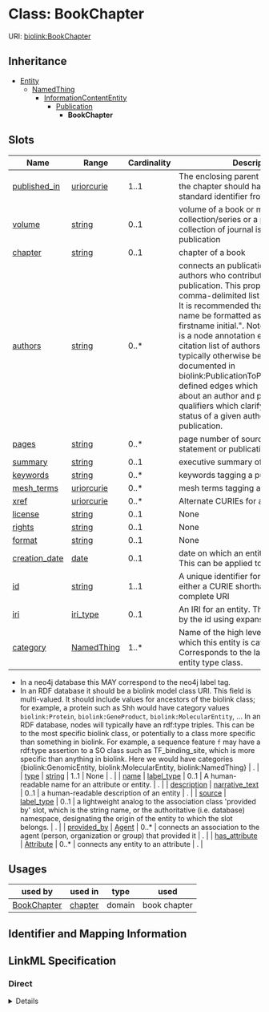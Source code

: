 # Class: BookChapter




URI: [biolink:BookChapter](https://w3id.org/biolink/vocab/BookChapter)




## Inheritance

* [Entity](Entity.md)
    * [NamedThing](NamedThing.md)
        * [InformationContentEntity](InformationContentEntity.md)
            * [Publication](Publication.md)
                * **BookChapter**




## Slots

| Name | Range | Cardinality | Description  | Info |
| ---  | --- | --- | --- | --- |
| [published_in](published_in.md) | [uriorcurie](uriorcurie.md) | 1..1 | The enclosing parent book containing the chapter should have industry-standard identifier from ISBN.  | . |
| [volume](volume.md) | [string](string.md) | 0..1 | volume of a book or music release in a collection/series or a published collection of journal issues in a serial publication  | . |
| [chapter](chapter.md) | [string](string.md) | 0..1 | chapter of a book  | . |
| [authors](authors.md) | [string](string.md) | 0..* | connects an publication to the list of authors who contributed to the publication. This property should be a comma-delimited list of author names. It is recommended that an author's name be formatted as "surname, firstname initial.".   Note that this property is a node annotation expressing the citation list of authorship which might typically otherwise be more completely documented in biolink:PublicationToProviderAssociation defined edges which point to full details about an author and possibly, some qualifiers which clarify the specific status of a given author in the publication.  | . |
| [pages](pages.md) | [string](string.md) | 0..* | page number of source referenced for statement or publication  | . |
| [summary](summary.md) | [string](string.md) | 0..1 | executive  summary of a publication  | . |
| [keywords](keywords.md) | [string](string.md) | 0..* | keywords tagging a publication  | . |
| [mesh_terms](mesh_terms.md) | [uriorcurie](uriorcurie.md) | 0..* | mesh terms tagging a publication  | . |
| [xref](xref.md) | [uriorcurie](uriorcurie.md) | 0..* | Alternate CURIEs for a thing  | . |
| [license](license.md) | [string](string.md) | 0..1 | None  | . |
| [rights](rights.md) | [string](string.md) | 0..1 | None  | . |
| [format](format.md) | [string](string.md) | 0..1 | None  | . |
| [creation_date](creation_date.md) | [date](date.md) | 0..1 | date on which an entity was created. This can be applied to nodes or edges  | . |
| [id](id.md) | [string](string.md) | 1..1 | A unique identifier for an entity. Must be either a CURIE shorthand for a URI or a complete URI  | . |
| [iri](iri.md) | [iri_type](iri_type.md) | 0..1 | An IRI for an entity. This is determined by the id using expansion rules.  | . |
| [category](category.md) | [NamedThing](NamedThing.md) | 1..* | Name of the high level ontology class in which this entity is categorized. Corresponds to the label for the biolink entity type class.
 * In a neo4j database this MAY correspond to the neo4j label tag.
 * In an RDF database it should be a biolink model class URI.
This field is multi-valued. It should include values for ancestors of the biolink class; for example, a protein such as Shh would have category values `biolink:Protein`, `biolink:GeneProduct`, `biolink:MolecularEntity`, ...
In an RDF database, nodes will typically have an rdf:type triples. This can be to the most specific biolink class, or potentially to a class more specific than something in biolink. For example, a sequence feature `f` may have a rdf:type assertion to a SO class such as TF_binding_site, which is more specific than anything in biolink. Here we would have categories {biolink:GenomicEntity, biolink:MolecularEntity, biolink:NamedThing}  | . |
| [type](type.md) | [string](string.md) | 1..1 | None  | . |
| [name](name.md) | [label_type](label_type.md) | 0..1 | A human-readable name for an attribute or entity.  | . |
| [description](description.md) | [narrative_text](narrative_text.md) | 0..1 | a human-readable description of an entity  | . |
| [source](source.md) | [label_type](label_type.md) | 0..1 | a lightweight analog to the association class 'provided by' slot, which is the string name, or the authoritative (i.e. database) namespace, designating the origin of the entity to which the slot belongs.  | . |
| [provided_by](provided_by.md) | [Agent](Agent.md) | 0..* | connects an association to the agent (person, organization or group) that provided it  | . |
| [has_attribute](has_attribute.md) | [Attribute](Attribute.md) | 0..* | connects any entity to an attribute  | . |


## Usages


| used by | used in | type | used |
| ---  | --- | --- | --- |
| [BookChapter](BookChapter.md) | [chapter](chapter.md) | domain | book chapter |



## Identifier and Mapping Information









## LinkML Specification

<!-- TODO: investigate https://stackoverflow.com/questions/37606292/how-to-create-tabbed-code-blocks-in-mkdocs-or-sphinx -->

### Direct

<details>
```yaml
name: book chapter
in_subset:
- model_organism_database
from_schema: https://w3id.org/biolink/biolink-model
is_a: publication
slots:
- published in
- volume
- chapter
slot_usage:
  published in:
    name: published in
    description: The enclosing parent book containing the chapter should have industry-standard
      identifier from ISBN.
    required: true

```
</details>

### Induced

<details>
```yaml
name: book chapter
in_subset:
- model_organism_database
from_schema: https://w3id.org/biolink/biolink-model
is_a: publication
slot_usage:
  published in:
    name: published in
    description: The enclosing parent book containing the chapter should have industry-standard
      identifier from ISBN.
    required: true
attributes:
  published in:
    name: published in
    description: The enclosing parent book containing the chapter should have industry-standard
      identifier from ISBN.
    from_schema: https://w3id.org/biolink/biolink-model
    is_a: node property
    domain: publication
    alias: published_in
    owner: book chapter
    range: uriorcurie
    required: true
  volume:
    name: volume
    exact_mappings:
    - WIKIDATA_PROPERTY:P478
    description: volume of a book or music release in a collection/series or a published
      collection of journal issues in a serial publication
    from_schema: https://w3id.org/biolink/biolink-model
    is_a: node property
    domain: publication
    alias: volume
    owner: book chapter
    range: string
  chapter:
    name: chapter
    exact_mappings:
    - WIKIDATA:Q1980247
    description: chapter of a book
    from_schema: https://w3id.org/biolink/biolink-model
    is_a: node property
    domain: book chapter
    alias: chapter
    owner: book chapter
    range: string
  authors:
    name: authors
    description: connects an publication to the list of authors who contributed to
      the publication. This property should be a comma-delimited list of author names.
      It is recommended that an author's name be formatted as "surname, firstname
      initial.".   Note that this property is a node annotation expressing the citation
      list of authorship which might typically otherwise be more completely documented
      in biolink:PublicationToProviderAssociation defined edges which point to full
      details about an author and possibly, some qualifiers which clarify the specific
      status of a given author in the publication.
    from_schema: https://w3id.org/biolink/biolink-model
    is_a: node property
    singular_name: author
    domain: publication
    multivalued: true
    alias: authors
    owner: book chapter
    range: string
  pages:
    name: pages
    exact_mappings:
    - WIKIDATA_PROPERTY:P304
    description: page number of source referenced for statement or publication
    from_schema: https://w3id.org/biolink/biolink-model
    is_a: node property
    domain: publication
    multivalued: true
    alias: pages
    owner: book chapter
    range: string
  summary:
    name: summary
    aliases:
    - abstract
    exact_mappings:
    - dct:abstract
    - WIKIDATA:Q333291
    description: executive  summary of a publication
    from_schema: https://w3id.org/biolink/biolink-model
    is_a: node property
    domain: publication
    alias: summary
    owner: book chapter
    range: string
  keywords:
    name: keywords
    description: keywords tagging a publication
    from_schema: https://w3id.org/biolink/biolink-model
    is_a: node property
    domain: publication
    multivalued: true
    alias: keywords
    owner: book chapter
    range: string
  mesh terms:
    name: mesh terms
    exact_mappings:
    - dcid:MeSHTerm
    description: mesh terms tagging a publication
    from_schema: https://w3id.org/biolink/biolink-model
    is_a: node property
    values_from:
    - MESH
    domain: publication
    multivalued: true
    alias: mesh_terms
    owner: book chapter
    range: uriorcurie
  xref:
    name: xref
    aliases:
    - dbxref
    - Dbxref
    - DbXref
    narrow_mappings:
    - gff3:Dbxref
    - gpi:DB_Xrefs
    description: Alternate CURIEs for a thing
    in_subset:
    - translator_minimal
    from_schema: https://w3id.org/biolink/biolink-model
    is_a: node property
    domain: named thing
    multivalued: true
    alias: xref
    owner: book chapter
    range: uriorcurie
  license:
    name: license
    exact_mappings:
    - dct:license
    narrow_mappings:
    - WIKIDATA_PROPERTY:P275
    from_schema: https://w3id.org/biolink/biolink-model
    is_a: node property
    domain: information content entity
    alias: license
    owner: book chapter
    range: string
  rights:
    name: rights
    exact_mappings:
    - dct:rights
    from_schema: https://w3id.org/biolink/biolink-model
    is_a: node property
    domain: information content entity
    alias: rights
    owner: book chapter
    range: string
  format:
    name: format
    exact_mappings:
    - dct:format
    - WIKIDATA_PROPERTY:P2701
    from_schema: https://w3id.org/biolink/biolink-model
    is_a: node property
    domain: information content entity
    alias: format
    owner: book chapter
    range: string
  creation date:
    name: creation date
    aliases:
    - publication date
    exact_mappings:
    - dct:createdOn
    - WIKIDATA_PROPERTY:P577
    description: date on which an entity was created. This can be applied to nodes
      or edges
    from_schema: https://w3id.org/biolink/biolink-model
    is_a: node property
    domain: named thing
    alias: creation_date
    owner: book chapter
    range: date
  id:
    name: id
    exact_mappings:
    - alliancegenome:primaryId
    - gff3:ID
    - gpi:DB_Object_ID
    description: A unique identifier for an entity. Must be either a CURIE shorthand
      for a URI or a complete URI
    in_subset:
    - translator_minimal
    from_schema: https://w3id.org/biolink/biolink-model
    identifier: true
    alias: id
    owner: book chapter
    range: string
    required: true
  iri:
    name: iri
    exact_mappings:
    - WIKIDATA_PROPERTY:P854
    description: An IRI for an entity. This is determined by the id using expansion
      rules.
    in_subset:
    - translator_minimal
    - samples
    from_schema: https://w3id.org/biolink/biolink-model
    alias: iri
    owner: book chapter
    range: iri type
  category:
    name: category
    description: "Name of the high level ontology class in which this entity is categorized.\
      \ Corresponds to the label for the biolink entity type class.\n * In a neo4j\
      \ database this MAY correspond to the neo4j label tag.\n * In an RDF database\
      \ it should be a biolink model class URI.\nThis field is multi-valued. It should\
      \ include values for ancestors of the biolink class; for example, a protein\
      \ such as Shh would have category values `biolink:Protein`, `biolink:GeneProduct`,\
      \ `biolink:MolecularEntity`, ...\nIn an RDF database, nodes will typically have\
      \ an rdf:type triples. This can be to the most specific biolink class, or potentially\
      \ to a class more specific than something in biolink. For example, a sequence\
      \ feature `f` may have a rdf:type assertion to a SO class such as TF_binding_site,\
      \ which is more specific than anything in biolink. Here we would have categories\
      \ {biolink:GenomicEntity, biolink:MolecularEntity, biolink:NamedThing}"
    in_subset:
    - translator_minimal
    from_schema: https://w3id.org/biolink/biolink-model
    is_a: type
    domain: entity
    multivalued: true
    designates_type: true
    alias: category
    owner: book chapter
    is_class_field: true
    range: named thing
    required: true
  type:
    name: type
    exact_mappings:
    - alliancegenome:soTermId
    - gff3:type
    - gpi:DB_Object_Type
    from_schema: https://w3id.org/biolink/biolink-model
    slot_uri: rdf:type
    alias: type
    owner: book chapter
    range: string
    required: true
  name:
    name: name
    aliases:
    - label
    - display name
    - title
    exact_mappings:
    - gff3:Name
    - gpi:DB_Object_Name
    narrow_mappings:
    - dct:title
    - WIKIDATA_PROPERTY:P1476
    description: A human-readable name for an attribute or entity.
    in_subset:
    - translator_minimal
    - samples
    from_schema: https://w3id.org/biolink/biolink-model
    slot_uri: rdfs:label
    alias: name
    owner: book chapter
    range: label type
  description:
    name: description
    aliases:
    - definition
    exact_mappings:
    - IAO:0000115
    - skos:definitions
    narrow_mappings:
    - gff3:Description
    description: a human-readable description of an entity
    in_subset:
    - translator_minimal
    from_schema: https://w3id.org/biolink/biolink-model
    slot_uri: dct:description
    alias: description
    owner: book chapter
    range: narrative text
  source:
    name: source
    description: a lightweight analog to the association class 'provided by' slot,
      which is the string name, or the authoritative (i.e. database) namespace, designating
      the origin of the entity to which the slot belongs.
    in_subset:
    - translator_minimal
    from_schema: https://w3id.org/biolink/biolink-model
    alias: source
    owner: book chapter
    range: label type
  provided by:
    name: provided by
    exact_mappings:
    - pav:providedBy
    description: connects an association to the agent (person, organization or group)
      that provided it
    deprecated: This slot is deprecated and replaced by a set of more precise slots
      for describing the source retrieval provenance of an Association.  These include
      'knowledge source' and its descendants 'primary knowledge source', 'original
      knowledge source', and 'aggregator knowledge source'.
    from_schema: https://w3id.org/biolink/biolink-model
    is_a: association slot
    domain: association
    multivalued: true
    alias: provided_by
    owner: book chapter
    range: agent
  has attribute:
    name: has attribute
    exact_mappings:
    - SIO:000008
    close_mappings:
    - OBI:0001927
    narrow_mappings:
    - OBAN:association_has_subject_property
    - OBAN:association_has_object_property
    - CPT:has_possibly_included_panel_element
    - DRUGBANK:category
    - EFO:is_executed_in
    - HANCESTRO:0301
    - LOINC:has_action_guidance
    - LOINC:has_adjustment
    - LOINC:has_aggregation_view
    - LOINC:has_approach_guidance
    - LOINC:has_divisor
    - LOINC:has_exam
    - LOINC:has_method
    - LOINC:has_modality_subtype
    - LOINC:has_object_guidance
    - LOINC:has_scale
    - LOINC:has_suffix
    - LOINC:has_time_aspect
    - LOINC:has_time_modifier
    - LOINC:has_timing_of
    - NCIT:R88
    - NCIT:eo_disease_has_property_or_attribute
    - NCIT:has_data_element
    - NCIT:has_pharmaceutical_administration_method
    - NCIT:has_pharmaceutical_basic_dose_form
    - NCIT:has_pharmaceutical_intended_site
    - NCIT:has_pharmaceutical_release_characteristics
    - NCIT:has_pharmaceutical_state_of_matter
    - NCIT:has_pharmaceutical_transformation
    - NCIT:is_qualified_by
    - NCIT:qualifier_applies_to
    - NCIT:role_has_domain
    - NCIT:role_has_range
    - INO:0000154
    - HANCESTRO:0308
    - OMIM:has_inheritance_type
    - ORPHA:C016
    - ORPHA:C017
    - RO:0000053
    - RO:0000086
    - RO:0000087
    - SNOMED:has_access
    - SNOMED:has_clinical_course
    - SNOMED:has_count_of_base_of_active_ingredient
    - SNOMED:has_dose_form_administration_method
    - SNOMED:has_dose_form_release_characteristic
    - SNOMED:has_dose_form_transformation
    - SNOMED:has_finding_context
    - SNOMED:has_finding_informer
    - SNOMED:has_inherent_attribute
    - SNOMED:has_intent
    - SNOMED:has_interpretation
    - SNOMED:has_laterality
    - SNOMED:has_measurement_method
    - SNOMED:has_method
    - SNOMED:has_priority
    - SNOMED:has_procedure_context
    - SNOMED:has_process_duration
    - SNOMED:has_property
    - SNOMED:has_revision_status
    - SNOMED:has_scale_type
    - SNOMED:has_severity
    - SNOMED:has_specimen
    - SNOMED:has_state_of_matter
    - SNOMED:has_subject_relationship_context
    - SNOMED:has_surgical_approach
    - SNOMED:has_technique
    - SNOMED:has_temporal_context
    - SNOMED:has_time_aspect
    - SNOMED:has_units
    - UMLS:has_structural_class
    - UMLS:has_supported_concept_property
    - UMLS:has_supported_concept_relationship
    - UMLS:may_be_qualified_by
    description: connects any entity to an attribute
    in_subset:
    - samples
    from_schema: https://w3id.org/biolink/biolink-model
    domain: entity
    multivalued: true
    alias: has_attribute
    owner: book chapter
    range: attribute

```
</details>